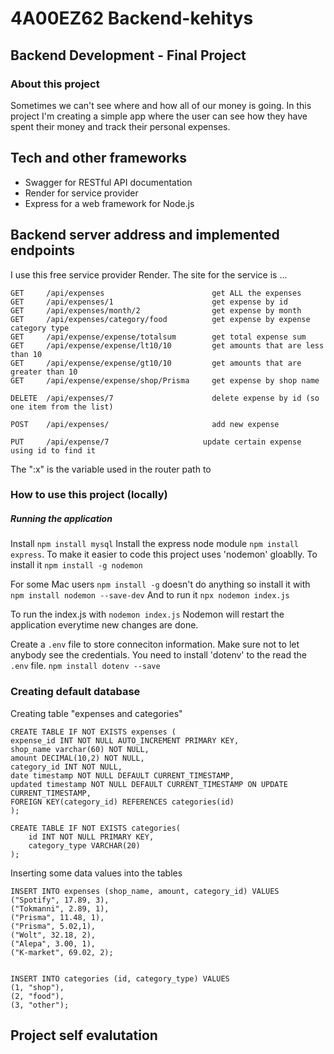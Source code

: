 # 4A00EZ62 Backend-kehitys

## Backend Development - Final Project

### About this project

Sometimes we can't see where and how all of our money is going. In this project I'm creating a simple app where the user can see how they have spent their money and track their personal expenses.

## Tech and other frameworks

- Swagger for RESTful API documentation
- Render for service provider
- Express for a web framework for Node.js

## Backend server address and implemented endpoints

I use this free service provider Render. The site for the service is ...

```
GET     /api/expenses                        get ALL the expenses
GET     /api/expenses/1                      get expense by id
GET     /api/expenses/month/2                get expense by month
GET     /api/expenses/category/food          get expense by expense category type
GET     /api/expense/expense/totalsum        get total expense sum
GET     /api/expense/expense/lt10/10         get amounts that are less than 10
GET     /api/expense/expense/gt10/10         get amounts that are greater than 10
GET     /api/expense/expense/shop/Prisma     get expense by shop name

DELETE  /api/expenses/7                      delete expense by id (so one item from the list)

POST    /api/expenses/                       add new expense

PUT     /api/expense/7                     update certain expense using id to find it
```

The ":x" is the variable used in the router path to

### How to use this project (locally)

##### Running the application

Install `npm install mysql`
Install the express node module `npm install express`.
To make it easier to code this project uses 'nodemon' gloablly. To install it `npm install -g nodemon`

For some Mac users `npm install -g` doesn't do anything so install it with `npm install nodemon --save-dev` And to run it `npx nodemon index.js`

To run the index.js with `nodemon index.js` Nodemon will restart the application everytime new changes are done.

Create a `.env` file to store conneciton information. Make sure not to let anybody see the credentials. You need to install 'dotenv' to the read the `.env` file.
`npm install dotenv --save`

### Creating default database

Creating table "expenses and categories"

```
CREATE TABLE IF NOT EXISTS expenses (
expense_id INT NOT NULL AUTO_INCREMENT PRIMARY KEY,
shop_name varchar(60) NOT NULL,
amount DECIMAL(10,2) NOT NULL,
category_id INT NOT NULL,
date timestamp NOT NULL DEFAULT CURRENT_TIMESTAMP,
updated timestamp NOT NULL DEFAULT CURRENT_TIMESTAMP ON UPDATE CURRENT_TIMESTAMP,
FOREIGN KEY(category_id) REFERENCES categories(id)
);

CREATE TABLE IF NOT EXISTS categories(
    id INT NOT NULL PRIMARY KEY,
    category_type VARCHAR(20)
);
```

Inserting some data values into the tables

```
INSERT INTO expenses (shop_name, amount, category_id) VALUES
("Spotify", 17.89, 3),
("Tokmanni", 2.89, 1),
("Prisma", 11.48, 1),
("Prisma", 5.02,1),
("Wolt", 32.18, 2),
("Alepa", 3.00, 1),
("K-market", 69.02, 2);


INSERT INTO categories (id, category_type) VALUES
(1, "shop"),
(2, "food"),
(3, "other");
```

## Project self evalutation
